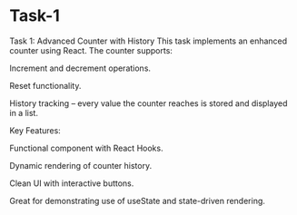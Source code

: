 # Task-1
Task 1: Advanced Counter with History
This task implements an enhanced counter using React. The counter supports:

Increment and decrement operations.

Reset functionality.

History tracking – every value the counter reaches is stored and displayed in a list.


Key Features:

Functional component with React Hooks.

Dynamic rendering of counter history.

Clean UI with interactive buttons.

Great for demonstrating use of useState and state-driven rendering.

